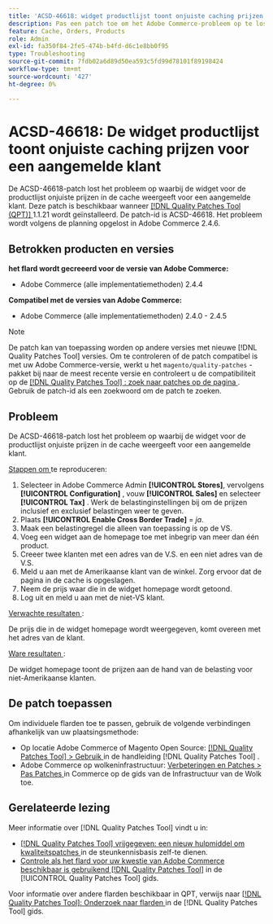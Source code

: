 ```yaml
---
title: 'ACSD-46618: widget productlijst toont onjuiste caching prijzen voor het programma geopende klant'
description: Pas een patch toe om het Adobe Commerce-probleem op te lossen, waarbij in de productlijst van de widget onjuiste cacheprijzen worden weergegeven voor een aangemelde klant.
feature: Cache, Orders, Products
role: Admin
exl-id: fa350f84-2fe5-474b-b4fd-d6c1e8bb0f95
type: Troubleshooting
source-git-commit: 7fdb02a6d89d50ea593c5fd99d78101f89198424
workflow-type: tm+mt
source-wordcount: '427'
ht-degree: 0%

---
```


# ACSD-46618: De widget productlijst toont onjuiste caching prijzen voor een aangemelde klant

De ACSD-46618-patch lost het probleem op waarbij de widget voor de productlijst onjuiste prijzen in de cache weergeeft voor een aangemelde klant. Deze patch is beschikbaar wanneer [[!DNL Quality Patches Tool (QPT)] ](https://experienceleague.adobe.com/docs/commerce-knowledge-base/kb/announcements/commerce-announcements/magento-quality-patches-released-new-tool-to-self-serve-quality-patches.html?lang=nl-NL) 1.1.21 wordt geïnstalleerd. De patch-id is ACSD-46618. Het probleem wordt volgens de planning opgelost in Adobe Commerce 2.4.6.

## Betrokken producten en versies

**het flard wordt gecreeerd voor de versie van Adobe Commerce:**
* Adobe Commerce (alle implementatiemethoden) 2.4.4

**Compatibel met de versies van Adobe Commerce:**
* Adobe Commerce (alle implementatiemethoden) 2.4.0 - 2.4.5

>[!NOTE]
>
>De patch kan van toepassing worden op andere versies met nieuwe [!DNL Quality Patches Tool] versies. Om te controleren of de patch compatibel is met uw Adobe Commerce-versie, werkt u het `magento/quality-patches` -pakket bij naar de meest recente versie en controleert u de compatibiliteit op de [[!DNL Quality Patches Tool] : zoek naar patches op de pagina ](https://experienceleague.adobe.com/tools/commerce-quality-patches/index.html?lang=nl-NL) . Gebruik de patch-id als een zoekwoord om de patch te zoeken.

## Probleem

De ACSD-46618-patch lost het probleem op waarbij de widget voor de productlijst onjuiste prijzen in de cache weergeeft voor een aangemelde klant.

<u> Stappen om </u> te reproduceren:

1. Selecteer in Adobe Commerce Admin **[!UICONTROL Stores]**, vervolgens **[!UICONTROL Configuration]** , vouw **[!UICONTROL Sales]** en selecteer **[!UICONTROL Tax]** . Werk de belastinginstellingen bij om de prijzen inclusief en exclusief belastingen weer te geven.
1. Plaats **[!UICONTROL Enable Cross Border Trade]** = _ja_.
1. Maak een belastingregel die alleen van toepassing is op de VS.
1. Voeg een widget aan de homepage toe met inbegrip van meer dan één product.
1. Creeer twee klanten met een adres van de V.S. en een niet adres van de V.S.
1. Meld u aan met de Amerikaanse klant van de winkel. Zorg ervoor dat de pagina in de cache is opgeslagen.
1. Neem de prijs waar die in de widget homepage wordt getoond.
1. Log uit en meld u aan met de niet-VS klant.

<u> Verwachte resultaten </u>:

De prijs die in de widget homepage wordt weergegeven, komt overeen met het adres van de klant.

<u> Ware resultaten </u>:

De widget homepage toont de prijzen aan de hand van de belasting voor niet-Amerikaanse klanten.

## De patch toepassen

Om individuele flarden toe te passen, gebruik de volgende verbindingen afhankelijk van uw plaatsingsmethode:

* Op locatie Adobe Commerce of Magento Open Source: [[!DNL Quality Patches Tool] > Gebruik ](/help/tools/quality-patches-tool/usage.md) in de handleiding [!DNL Quality Patches Tool] .
* Adobe Commerce op wolkeninfrastructuur: [ Verbeteringen en Patches > Pas Patches ](https://experienceleague.adobe.com/docs/commerce-cloud-service/user-guide/develop/upgrade/apply-patches.html?lang=nl-NL) in Commerce op de gids van de Infrastructuur van de Wolk toe.

## Gerelateerde lezing

Meer informatie over [!DNL Quality Patches Tool] vindt u in:

* [[!DNL Quality Patches Tool]  vrijgegeven: een nieuw hulpmiddel om kwaliteitspatches ](https://experienceleague.adobe.com/nl/docs/commerce-operations/tools/quality-patches-tool/quality-patches-tool-to-self-serve-quality-patches) in de steunkennisbasis zelf-te dienen.
* [ Controle als het flard voor uw kwestie van Adobe Commerce beschikbaar is gebruikend  [!DNL Quality Patches Tool]](/help/tools/quality-patches-tool/patches-available-in-qpt/check-patch-for-magento-issue-with-magento-quality-patches.md) in de [!UICONTROL Quality Patches Tool] gids.


Voor informatie over andere flarden beschikbaar in QPT, verwijs naar [[!DNL Quality Patches Tool]: Onderzoek naar flarden ](https://experienceleague.adobe.com/tools/commerce-quality-patches/index.html?lang=nl-NL) in de [!DNL Quality Patches Tool] gids.
